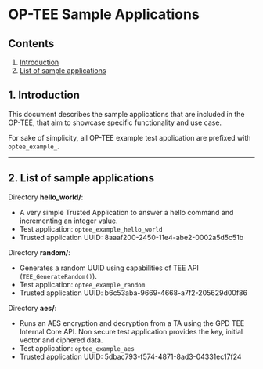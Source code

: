 # OP-TEE Sample Applications
## Contents
1. [Introduction](#1-introduction)
2. [List of sample applications](#2-list-of-sample-applications)


## 1. Introduction
This document describes the sample applications that are included in the OP-TEE,
that aim to showcase specific functionality and use case.

For sake of simplicity, all OP-TEE example test application are prefixed with
`optee_example_`.

---
## 2. List of sample applications

Directory **hello_world/**:
* A very simple Trusted Application to answer a hello command and incrementing
an integer value.
* Test application: `optee_example_hello_world`
* Trusted application UUID: 8aaaf200-2450-11e4-abe2-0002a5d5c51b

Directory **random/**:
* Generates a random UUID using capabilities of TEE API (`TEE_GenerateRandom()`).
* Test application: `optee_example_random`
* Trusted application UUID: b6c53aba-9669-4668-a7f2-205629d00f86

Directory **aes/**:
* Runs an AES encryption and decryption from a TA using the GPD TEE Internal
Core API. Non secure test application provides the key, initial vector and
ciphered data.
* Test application: `optee_example_aes`
* Trusted application UUID: 5dbac793-f574-4871-8ad3-04331ec17f24
